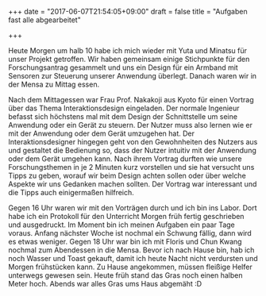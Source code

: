 +++
date = "2017-06-07T21:54:05+09:00"
draft = false
title = "Aufgaben fast alle abgearbeitet"

+++

Heute Morgen um halb 10 habe ich mich wieder mit Yuta und Minatsu für unser
Projekt getroffen. Wir haben gemeinsam einige Stichpunkte für den
Forschungsantrag gesammelt und uns ein Design für ein Armband mit Sensoren zur
Steuerung unserer Anwendung überlegt. Danach waren wir in der Mensa zu Mittag
essen.

Nach dem Mittagessen war Frau Prof. Nakakoji aus Kyoto für einen Vortrag über
das Thema Interaktionsdesign eingeladen. Der normale Ingenieur befasst sich
höchstens mal mit dem Design der Schnittstelle um seine Anwendung oder ein Gerät
zu steuern. Der Nutzer muss also lernen wie er mit der Anwendung oder dem Gerät
umzugehen hat. Der Interaktionsdesigner hingegen geht von den Gewohnheiten des
Nutzers aus und gestaltet die Bedienung so, dass der Nutzer intuitiv mit der
Anwendung oder dem Gerät umgehen kann. Nach ihrem Vortrag durften wie unsere
Forschungsthemen in je 2 Minuten kurz vorstellen und sie hat versucht uns Tipps
zu geben, worauf wir beim Design achten sollen oder über welche Aspekte wir uns
Gedanken machen sollten. Der Vortrag war interessant und die Tipps auch
einigermaßen hilfreich.

Gegen 16 Uhr waren wir mit den Vorträgen durch und ich bin ins Labor. Dort habe
ich ein Protokoll für den Unterricht Morgen früh fertig geschrieben und
ausgedruckt. Im Moment bin ich meinen Aufgaben ein paar Tage voraus. Anfang
nächster Woche ist nochmal ein Schwung fällig, dann wird es etwas weniger. Gegen
18 Uhr war bin ich mit Floris und Chun Kwang nochmal zum Abendessen in die
Mensa. Bevor ich nach Hause bin, hab ich noch Wasser und Toast gekauft, damit
ich heute Nacht nicht verdursten und Morgen frühstücken kann. Zu Hause
angekommen, müssen fleißige Helfer unterwegs gewesen sein. Heute früh stand das
Gras noch einen halben Meter hoch. Abends war alles Gras ums Haus abgemäht :D
